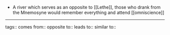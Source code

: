 - A river which serves as an opposite to [[Lethe]], those who drank from the Mnemosyne would remember everything and attend [[omniscience]]

---

tags::
comes from::
opposite to::
leads to::
similar to::
